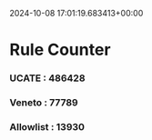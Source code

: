 2024-10-08 17:01:19.683413+00:00
# Rule Counter 
 ### UCATE : 486428

 ### Veneto : 77789

 ### Allowlist : 13930